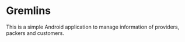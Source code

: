 # Gremlins
This is a simple Android application to manage information of providers, packers and customers.
